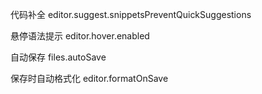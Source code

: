 代码补全
editor.suggest.snippetsPreventQuickSuggestions

悬停语法提示
editor.hover.enabled

自动保存
files.autoSave

保存时自动格式化
editor.formatOnSave